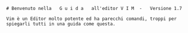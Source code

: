 	# Benvenuto nella   G u i d a   all'editor V I M  -   Versione 1.7
 
	Vim è un Editor molto potente ed ha parecchi comandi, troppi per
	spiegarli tutti in una guida come questa. 
